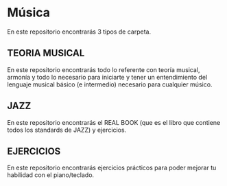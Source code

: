 # Música

En este repositorio encontrarás 3 tipos de carpeta.


TEORIA MUSICAL
--------------
En este repositorio encontrarás todo lo referente con teoría musical, armonía y todo lo necesario para iniciarte y tener
un entendimiento del lenguaje musical básico (e intermedio) necesario para cualquier músico.

JAZZ
--------------
En este repositorio encontrarás el REAL BOOK (que es el libro que contiene todos los standards de JAZZ) y ejercicios.

EJERCICIOS
--------------
En este repositorio encontrarás ejercicios prácticos para poder mejorar tu habilidad con el piano/teclado.
